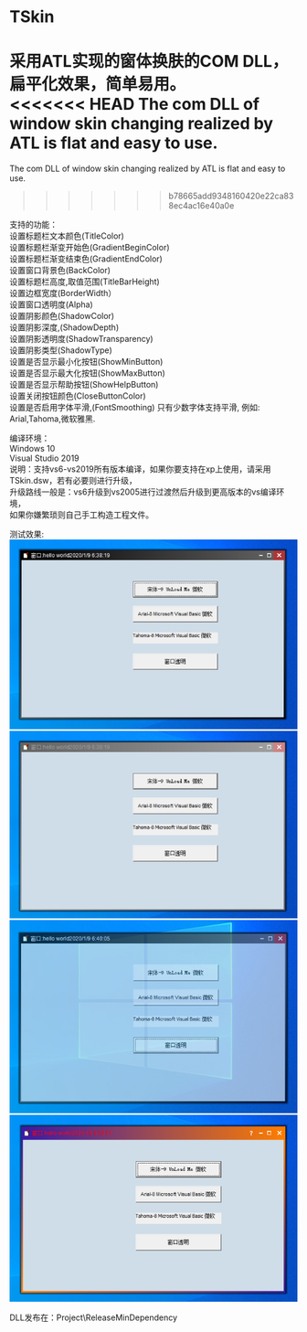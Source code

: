 # TSkin
 采用ATL实现的窗体换肤的COM DLL，扁平化效果，简单易用。   
<<<<<<< HEAD
The com DLL of window skin changing realized by ATL is flat and easy to use.   
=======
 The com DLL of window skin changing realized by ATL is flat and easy to use.   
>>>>>>> b78665add9348160420e22ca838ec4ac16e40a0e
   
支持的功能：   
设置标题栏文本颜色(TitleColor)   
设置标题栏渐变开始色(GradientBeginColor)   
设置标题栏渐变结束色(GradientEndColor)   
设置窗口背景色(BackColor)   
设置标题栏高度,取值范围(TitleBarHeight)   
设置边框宽度(BorderWidth）   
设置窗口透明度(Alpha)   
设置阴影颜色(ShadowColor)   
设置阴影深度,(ShadowDepth)   
设置阴影透明度(ShadowTransparency)   
设置阴影类型(ShadowType)   
设置是否显示最小化按钮(ShowMinButton)   
设置是否显示最大化按钮(ShowMaxButton)   
设置是否显示帮助按钮(ShowHelpButton)   
设置关闭按钮颜色(CloseButtonColor)   
设置是否启用字体平滑,(FontSmoothing) 只有少数字体支持平滑, 例如: Arial,Tahoma,微软雅黑.   
   
编译环境：   
Windows 10   
Visual Studio 2019   
说明：支持vs6-vs2019所有版本编译，如果你要支持在xp上使用，请采用TSkin.dsw，若有必要则进行升级，   
升级路线一般是：vs6升级到vs2005进行过渡然后升级到更高版本的vs编译环境，   
如果你嫌繁琐则自己手工构造工程文件。   
   
测试效果:   
![image](https://github.com/bzmework/TSkin/blob/master/test1.jpg)       
![image](https://github.com/bzmework/TSkin/blob/master/test2.jpg)     
![image](https://github.com/bzmework/TSkin/blob/master/test3.jpg)    
![image](https://github.com/bzmework/TSkin/blob/master/test4.jpg)    
   
DLL发布在：Project\ReleaseMinDependency   
